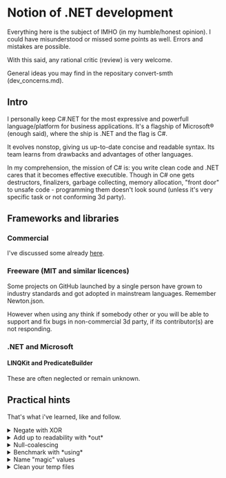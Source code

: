# Notion of .NET development
Everything here is the subject of IMHO (in my humble/honest opinion). I could have misunderstood or missed some points as well. Errors and mistakes are possible.

With this said, any rational critic (review) is very welcome.

General ideas you may find in the repositary convert-smth (dev_concerns.md).

## Intro
I personally keep C#\.NET for the most expressive and powerfull language/platform for business applications. It's a flagship of Microsoft&#174; (enough said), where the ship is .NET and the flag is C#. 

It evolves nonstop, giving us up-to-date concise and readable syntax. Its team learns from drawbacks and advantages of other languages.

In my comprehension, the mission of C# is: you write clean code and .NET cares that it becomes effective executible. Though in C# one gets destructors, finalizers, garbage collecting, memory allocation, "front door" to unsafe code  - programming them doesn't look sound (unless it's very specific task or not conforming 3d party).

## Frameworks and libraries
### Commercial
I've discussed some already [here](WPF-MVVM/Guidelines.md).
### Freeware (MIT and similar licences)
Some projects on GitHub launched by a single person have grown to industry standards and got adopted in mainstream languages. Remember Newton.json.

However when using any think if somebody other or you will be able to support and fix bugs in non-commercial 3d party, if its contributor(s) are not responding.

### .NET and Microsoft
#### LINQKit and PredicateBuilder
These are often neglected or remain unknown.

## Practical hints
That's what i've learned, like and follow.

<details>
<summary>Negate with XOR</summary>
   
Following snippets may look attractive to negate (inverse) a boolean:

```diff csharp
var isLoading = false;
// ...
-     isLoading = !isLoading
+     isLoading ^= true;
// XOR with true explicitly tells that this is inversion

-    legacyObject.SomeLongModuleName.PoorlyNamedVariable1 = !legacyObject.SomeLongModuleName.PoorlyNamedVariable1;
+    legacyObject.SomeLongModuleName.PoorlyNamedVariable1 ^= true;
// terser and prevents typing errors (when one applies a var/prop with similar name)
```
</details>

<details>
<summary>Add up to readability with *out*</summary>

```csharp
if (!pauseComplete(out var msRemaining))
   DoSomething();
```
</details>

<details>
<summary>Null-coalescing</summary>
 
Matter of taste but some love tricks like that:
```csharp
_order = order?? throw new ArgumentNullException(nameof(order));
```
</details>

<details>
<summary>Benchmark with *using*</summary>
For dead-simple logging, profiling put the benchmarking on <code>ctor</code> and <code>Dispose()</code> of the being *used*.
   
<code>[CallerMemberName]</code> in the constructor will prevent mistaken names of the being *benchmarked*.

```csharp
using (var benchmark = new Benchmark())
{
    // benchmarked stuff here
}

class Benchmark : IDisposable
{
   string _caller;
   public Benchmark([CallerMemberName] string caller = "<undefined>") {
      _caller = caller;
      // start log here id-d with _caller
   }

   public void Dispose() {
       // finish log here id-d with _caller
   }
}
```
</details>
   
<details>
<summary>Name "magic" values</summary>
   
```diff csharp
-     legacySystem.ModuleD1.Abracadabra = true; // specifies that text input is treated culture-insensitive
+     bool IsInputCultureInvariant = ...
+     legacySystem.ModuleD1.Abracadabra = IsInputCultureInvariant;
   
-     popup(shortMessage).ShowFor(3200);
+     popup(shortMessage).ShowFor(Ux.Standards.MinimumMsToReadMessage);
```
</details>

   
<details>
<summary>Clean your temp files</summary>

The naming of *temporary* folder (and files) is deceptive. It grows, unless you time up to time clean this folder on your own. Even prominent software put tons of waste there. &nbsp;&nbsp;<sup>**_win**</sup>

&nbsp;&nbsp;<sub><sup>**_win**</sup>&nbsp;&nbsp;And Windows&trade; predictably won't care about these files, say, on restart.</sub>

If your application exchanges/stores big volumes of data through %tmp%, it make sense to remove them too.
Keeping track of created temp files and deleting them on exit (e.g. flushing specific subfolder) isn't the award-winning idea:
+ application may crash
+ you shoud distinguish between instances of the same application
+ the logic for temp files could be compicated (e.g. biz process on the end of application)

<code>FileOptions.DeleteOnClose</code> may be suitable. In the snippet below a file won't be deleted if only power supply abruptly goes off:
```csharp
using (var fs = new FileStream(Path.GetTempFileName(), FileMode.Open, 
          FileAccess.ReadWrite, FileShare.None, 4096, FileOptions.DeleteOnClose)) {
               // payload here: reading or storing data into/from shared prop
}
```
Nice to develop a kind of wrapper, through which data is sent/read to/from temp storage.
</details>
